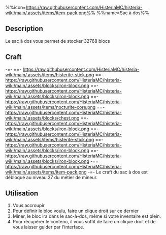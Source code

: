 %%icon=https://raw.githubusercontent.com/HisteriaMC/histeria-wiki/main/.assets/items/item-pack.png%%
%%name=Sac à dos%%

## Description
Le sac à dos vous permet de stocker 32768 blocs

## Craft
-=-
 ==- https://raw.githubusercontent.com/HisteriaMC/histeria-wiki/main/.assets/items/histerite-stick.png
 ==- https://raw.githubusercontent.com/HisteriaMC/histeria-wiki/main/.assets/blocks/iron-block.png
 ==- https://raw.githubusercontent.com/HisteriaMC/histeria-wiki/main/.assets/blocks/iron-block.png
 ==- https://raw.githubusercontent.com/HisteriaMC/histeria-wiki/main/.assets/items/nocturite-core.png
 ==- https://raw.githubusercontent.com/HisteriaMC/histeria-wiki/main/.assets/blocks/chest.png
 ==- https://raw.githubusercontent.com/HisteriaMC/histeria-wiki/main/.assets/blocks/iron-block.png
 ==- https://raw.githubusercontent.com/HisteriaMC/histeria-wiki/main/.assets/items/histerite-stick.png
 ==- https://raw.githubusercontent.com/HisteriaMC/histeria-wiki/main/.assets/blocks/iron-block.png
 ==- https://raw.githubusercontent.com/HisteriaMC/histeria-wiki/main/.assets/blocks/iron-block.png
 -== https://raw.githubusercontent.com/HisteriaMC/histeria-wiki/main/.assets/items/item-pack.png
-=-
Le craft du sac à dos est débloqué au niveau 27 du métier de mineur.

## Utilisation
1. Vous accroupir
2. Pour définir le bloc voulu, faire un clique droit sur ce dernier
3. Miner, le bloc ira dans le sac-à-dos, même si votre inventaire est plein.
4. Pour récupérer le contenu, il vous suffit de faire un clique droit et de vous laisser guider par l'interface.
